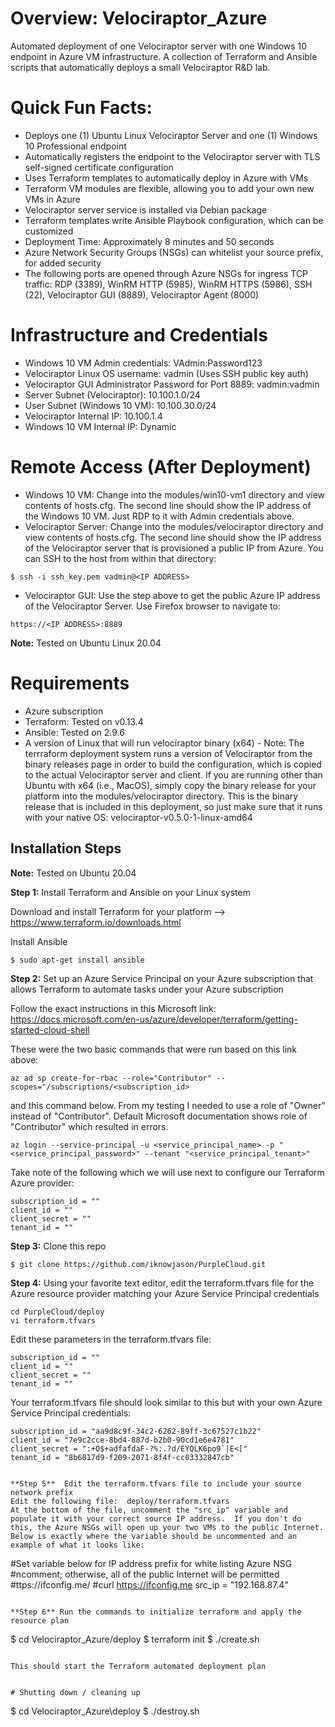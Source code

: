 # Overview:  Velociraptor_Azure
Automated deployment of one Velociraptor server with one Windows 10 endpoint in Azure VM infrastructure.  A collection of Terraform and Ansible scripts that automatically deploys a small Velociraptor R&D lab.

# Quick Fun Facts:
* Deploys one (1) Ubuntu Linux Velociraptor Server and one (1) Windows 10 Professional endpoint
* Automatically registers the endpoint to the Velociraptor server with TLS self-signed certificate configuration
* Uses Terraform templates to automatically deploy in Azure with VMs
* Terraform VM modules are flexible, allowing you to add your own new VMs in Azure
* Velociraptor server service is installed via Debian package
* Terraform templates write Ansible Playbook configuration, which can be customized
* Deployment Time:  Approximately 8 minutes and 50 seconds
* Azure Network Security Groups (NSGs) can whitelist your source prefix, for added security
* The following ports are opened through Azure NSGs for ingress TCP traffic:  RDP (3389), WinRM HTTP (5985), WinRM HTTPS (5986), SSH (22), Velociraptor GUI (8889), Velociraptor Agent (8000)

# Infrastructure and Credentials
* Windows 10 VM Admin credentials:  VAdmin:Password123
* Velociraptor Linux OS username:  vadmin (Uses SSH public key auth)
* Velociraptor GUI Administrator Password for Port 8889:  vadmin:vadmin
* Server Subnet (Velociraptor):  10.100.1.0/24
* User Subnet (Windows 10 VM):  10.100.30.0/24
* Velociraptor Internal IP:  10.100.1.4
* Windows 10 VM Internal IP:  Dynamic

# Remote Access (After Deployment)
* Windows 10 VM:  Change into the modules/win10-vm1 directory and view contents of hosts.cfg.  The second line should show the IP address of the Windows 10 VM.  Just RDP to it with Admin credentials above.
* Velociraptor Server:  Change into the modules/velociraptor directory and view contents of hosts.cfg.  The second line should show the IP address of the Velociraptor server that is provisioned a public IP from Azure.  You can SSH to the host from within that directory:
```
$ ssh -i ssh_key.pem vadmin@<IP ADDRESS>
```
* Velociraptor GUI:  Use the step above to get the public Azure IP address of the Velociraptor Server.  Use Firefox browser to navigate to:
```
https://<IP ADDRESS>:8889
```

**Note:**  Tested on Ubuntu Linux 20.04 

# Requirements
* Azure subscription
* Terraform:  Tested on v0.13.4
* Ansible:  Tested on 2.9.6
* A version of Linux that will run velociraptor binary (x64) - Note:  The terrraform deployment system runs a version of Velociraptor from the binary releases page in order to build the configuration, which is copied to the actual Velociraptor server and client.  If you are running other than Ubuntu with x64 (i.e., MacOS), simply copy the binary release for your platform into the modules/velociraptor directory.  This is the binary release that is included in this deployment, so just make sure that it runs with your native OS:  velociraptor-v0.5.0-1-linux-amd64

## Installation Steps

**Note:**  Tested on Ubuntu 20.04

**Step 1:** Install Terraform and Ansible on your Linux system

Download and install Terraform for your platform --> https://www.terraform.io/downloads.html

Install Ansible
```
$ sudo apt-get install ansible
```

**Step 2:** Set up an Azure Service Principal on your Azure subscription that allows Terraform to automate tasks under your Azure subscription

Follow the exact instructions in this Microsoft link:
https://docs.microsoft.com/en-us/azure/developer/terraform/getting-started-cloud-shell

These were the two basic commands that were run based on this link above:
```
az ad sp create-for-rbac --role="Contributor" --scopes="/subscriptions/<subscription_id>
```
and this command below.  From my testing I needed to use a role of "Owner" instead of "Contributor".  Default Microsoft documentation shows role of "Contributor" which resulted in errors.  
```
az login --service-principal -u <service_principal_name> -p "<service_principal_password>" --tenant "<service_principal_tenant>"
```
Take note of the following which we will use next to configure our Terraform Azure provider:
```
subscription_id = ""
client_id = ""
client_secret = ""
tenant_id = ""
```

**Step 3:** Clone this repo
```
$ git clone https://github.com/iknowjason/PurpleCloud.git
```

**Step 4:** Using your favorite text editor, edit the terraform.tfvars file for the Azure resource provider matching your Azure Service Principal credentials

```
cd PurpleCloud/deploy
vi terraform.tfvars
```

Edit these parameters in the terraform.tfvars file:
```
subscription_id = ""
client_id = ""
client_secret = ""
tenant_id = ""
```

Your terraform.tfvars file should look similar to this but with your own Azure Service Principal credentials:
```
subscription_id = "aa9d8c9f-34c2-6262-89ff-3c67527c1b22"
client_id = "7e9c2cce-8bd4-887d-b2b0-90cd1e6e4781"
client_secret = ":+O$+adfafdaF-?%:.?d/EYQLK6po9`|E<["
tenant_id = "8b6817d9-f209-2071-8f4f-cc03332847cb"


**Step 5**  Edit the terraform.tfvars file to include your source network prefix
Edit the following file:  deploy/terraform.tfvars
At the bottom of the file, uncomment the "src_ip" variable and populate it with your correct source IP address.  If you don't do this, the Azure NSGs will open up your two VMs to the public Internet.  Below is exactly where the variable should be uncommented and an example of what it looks like:
```
#Set variable below for IP address prefix for white listing Azure NSG
#ncomment; otherwise, all of the public Internet will be permitted
#ttps://ifconfig.me/
#curl https://ifconfig.me
src_ip = "192.168.87.4"
```

**Step 6** Run the commands to initialize terraform and apply the resource plan

```
$ cd Velociraptor_Azure/deploy
$ terraform init
$ ./create.sh
```

This should start the Terraform automated deployment plan


# Shutting down / cleaning up
```
$ cd Velociraptor_Azure\deploy
$ ./destroy.sh
```
